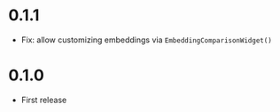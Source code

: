 # 0.1.1

- Fix: allow customizing embeddings via `EmbeddingComparisonWidget()`

# 0.1.0

- First release
